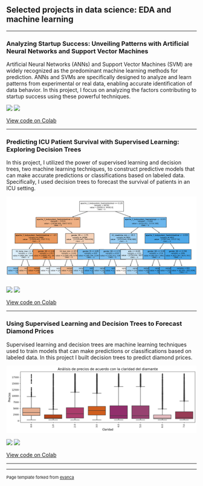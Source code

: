 ## Selected projects in data science: EDA and machine learning

---
### Analyzing Startup Success: Unveiling Patterns with Artificial Neural Networks and Support Vector Machines
Artificial Neural Networks (ANNs) and Support Vector Machines (SVM) are widely recognized as the predominant machine learning methods for prediction. ANNs and SVMs are specifically designed to analyze and learn patterns from experimental or real data, enabling accurate identification of data behavior. In this project, I focus on analyzing the factors contributing to startup success using these powerful techniques.

[![](https://img.shields.io/badge/Python-white?logo=Python)](#) [![](https://img.shields.io/badge/Jupyter-white?logo=Jupyter)](#)

[View code on Colab](https://colab.research.google.com/drive/1X1WX4wiNC7K3kHfHLLAEs4zqaoiCVKEE?authuser=1#scrollTo=QFuStvCeT3g4)

---
### Predicting ICU Patient Survival with Supervised Learning: Exploring Decision Trees
In this project, I utilized the power of supervised learning and decision trees, two machine learning techniques, to construct predictive models that can make accurate predictions or classifications based on labeled data. Specifically, I used decision trees to forecast the survival of patients in an ICU setting.

<img src="images/DecisionTree.png?raw=true"/>

[![](https://img.shields.io/badge/Python-white?logo=Python)](#) [![](https://img.shields.io/badge/Jupyter-white?logo=Jupyter)](#)

[View code on Colab](https://colab.research.google.com/drive/1EuJmSQV21Px70mfULO7u23_LNuZtuV_A?authuser=1#scrollTo=TfYzMPDjT3g-)

---

### Using Supervised Learning and Decision Trees to Forecast Diamond Prices
Supervised learning and decision trees are machine learning techniques used to train models that can make predictions or classifications based on labeled data. In this project I built decision trees to predict diamond prices.

<img src="images/Boxplots_diamonds.png?raw=true"/>

[![](https://img.shields.io/badge/Python-white?logo=Python)](#) [![](https://img.shields.io/badge/Jupyter-white?logo=Jupyter)](#)

[View code on Colab](https://colab.research.google.com/drive/1NZuU_dUReNAirX1UePdlmN2fgey0lmKI?authuser=1#scrollTo=X1iYpkSm2_2q)

---



---
<p style="font-size:11px">Page template forked from <a href="https://github.com/evanca/quick-portfolio">evanca</a></p>
<!-- Remove above link if you don't want to attibute -->
